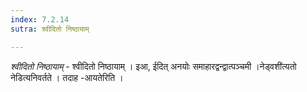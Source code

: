 ```yaml
---
index: 7.2.14
sutra: श्वीदितो निष्ठायाम्

---
```

_श्वीदितो निष्ठायाम्_ - श्वीदितो निष्ठायाम् । इआ, ईदित् अनयोः समाहारद्वन्द्वात्पञ्चमी ।नेड्वशी॑त्यतो नेडित्यनिवर्तते । तदाह -आयतेरिति ।
